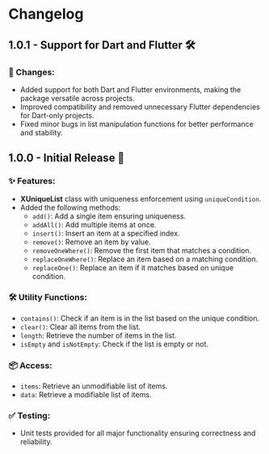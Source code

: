 # Changelog

## 1.0.1 - Support for Dart and Flutter 🛠

### 🔄 Changes:

- Added support for both Dart and Flutter environments, making the package versatile across
  projects.
- Improved compatibility and removed unnecessary Flutter dependencies for Dart-only projects.
- Fixed minor bugs in list manipulation functions for better performance and stability.

## 1.0.0 - Initial Release 🎉

### ✨ Features:

- **XUniqueList** class with uniqueness enforcement using `uniqueCondition`.
- Added the following methods:
    - `add()`: Add a single item ensuring uniqueness.
    - `addAll()`: Add multiple items at once.
    - `insert()`: Insert an item at a specified index.
    - `remove()`: Remove an item by value.
    - `removeOneWhere()`: Remove the first item that matches a condition.
    - `replaceOneWhere()`: Replace an item based on a matching condition.
    - `replaceOne()`: Replace an item if it matches based on unique condition.

### 🛠 Utility Functions:

- `contains()`: Check if an item is in the list based on the unique condition.
- `clear()`: Clear all items from the list.
- `length`: Retrieve the number of items in the list.
- `isEmpty` and `isNotEmpty`: Check if the list is empty or not.

### 📦 Access:

- `items`: Retrieve an unmodifiable list of items.
- `data`: Retrieve a modifiable list of items.

### ✅ Testing:

- Unit tests provided for all major functionality ensuring correctness and reliability.
